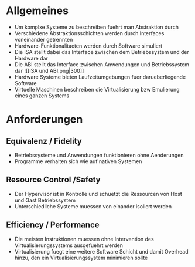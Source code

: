 # Allgemeines
- Um komplxe Systeme zu beschreiben fuehrt man Abstraktion durch
- Verschiedene Abstraktionsschichten werden durch Interfaces voneinander getrennten
- Hardware-Funktionalitaeten werden durch Software simuliert
- Die ISA stellt dabei das Interface zwischen dem Betriebssystem und der Hardware dar
- Die ABI stellt das Interface zwischen Anwendungen und Betriebssystem dar
![[ISA und ABI.png|300]]
- Hardware Systeme bieten Laufzeitumgebungen fuer darueberliegende Software
- Virtuelle Maschinen beschreiben die Virtualisierung bzw Emulierung eines ganzen Systems
# Anforderungen
## Equivalenz / Fidelity
- Betriebssysteme und Anwendungen funktionieren ohne Aenderungen 
- Programme verhalten sich wie auf nativen Systemen
## Resource Control /Safety
- Der Hypervisor ist in Kontrolle und schuetzt die Ressourcen von Host und Gast Betriebssystem
- Unterschiedliche Systeme muessen von einander isoliert werden 
## Efficiency / Performance
- Die meisten Instruktionen muessen ohne Intervention des Virtualisierungssystems ausgefuehrt werden
- Virtualisierung fuegt eine weitere Software Schicht und damit Overhead hinzu, den ein Virtualisierungssystem minimieren sollte


